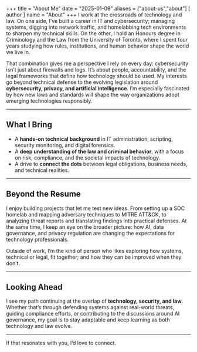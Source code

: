+++
title = "About Me"
date = "2025-01-09"
aliases = ["about-us","about"]
[ author ]
  name = "About"
+++
I work at the crossroads of technology and law. On one side, I’ve built a career in IT and cybersecurity; managing systems, digging into network traffic, and homelabbing tech environments to sharpen my technical skills. On the other, I hold an Honours degree in Criminology and the Law from the University of Toronto, where I spent four years studying how rules, institutions, and human behavior shape the world we live in.  

That combination gives me a perspective I rely on every day: cybersecurity isn’t just about firewalls and logs. It’s about people, accountability, and the legal frameworks that define how technology should be used. My interests go beyond technical defense to the evolving legislation around **cybersecurity, privacy, and artificial intelligence**. I’m especially fascinated by how new laws and standards will shape the way organizations adopt emerging technologies responsibly.  

---

## What I Bring
- A **hands-on technical background** in IT administration, scripting, security monitoring, and digital forensics.  
- A **deep understanding of the law and criminal behavior**, with a focus on risk, compliance, and the societal impacts of technology.  
- A drive to **connect the dots** between legal obligations, business needs, and technical realities.  

---

## Beyond the Resume

I enjoy building projects that let me test new ideas. From setting up a SOC homelab and mapping adversary techniques to MITRE ATT&CK, to analyzing threat reports and translating findings into practical defenses. At the same time, I keep an eye on the broader picture: how AI, data governance, and privacy regulation are changing the expectations for technology professionals.  

Outside of work, I’m the kind of person who likes exploring how systems, technical or legal, fit together; and how they can be improved when they don’t.  

---

## Looking Ahead

I see my path continuing at the overlap of **technology, security, and law**. Whether that’s through defending systems against real-world threats, guiding compliance efforts, or contributing to the discussions around AI governance, my goal is to stay adaptable and keep learning as both technology and law evolve.  

---

If that resonates with you, I’d love to connect.  


